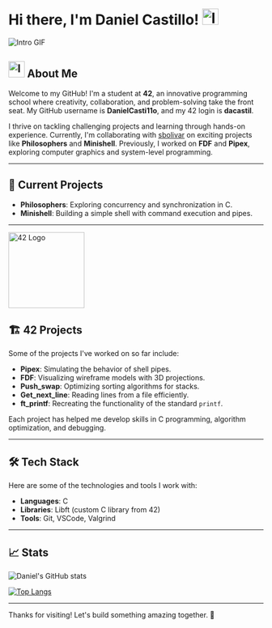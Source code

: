 # Hi there, I'm Daniel Castillo! <img src="https://images.emojiterra.com/google/noto-emoji/animated-emoji/1f44b.gif" alt="Intro GIF" width="32" height="32">

![Intro GIF](https://media4.giphy.com/media/5eLDrEaRGHegx2FeF2/giphy.gif?cid=6c09b95234sl4d1c4kmzgrv4qfh5i2owp53tvlvo8xr2l2i7&ep=v1_internal_gif_by_id&rid=giphy.gif&ct=s)


## <img src="https://media.tenor.com/D6AiH4GkBHoAAAAi/gofourward-webdesign.gif" alt="Intro GIF" width="32" height="32"> About Me

Welcome to my GitHub! I'm a student at **42**, an innovative programming school where creativity, collaboration, and problem-solving take the front seat. My GitHub username is **DanielCasti11o**, and my 42 login is **dacastil**.

I thrive on tackling challenging projects and learning through hands-on experience. Currently, I'm collaborating with [sbolivar](https://github.com/s-bolivar) on exciting projects like **Philosophers** and **Minishell**. Previously, I worked on **FDF** and **Pipex**, exploring computer graphics and system-level programming.

---

## 🌟 Current Projects

- **Philosophers**: Exploring concurrency and synchronization in C.
- **Minishell**: Building a simple shell with command execution and pipes.

---

<img src="https://upload.wikimedia.org/wikipedia/commons/8/8d/42_Logo.svg" alt="42 Logo" width="150">

## 🏗️ 42 Projects

Some of the projects I've worked on so far include:

- **Pipex**: Simulating the behavior of shell pipes.
- **FDF**: Visualizing wireframe models with 3D projections.
- **Push_swap**: Optimizing sorting algorithms for stacks.
- **Get_next_line**: Reading lines from a file efficiently.
- **ft_printf**: Recreating the functionality of the standard `printf`.

Each project has helped me develop skills in C programming, algorithm optimization, and debugging.

---


## 🛠️ Tech Stack

Here are some of the technologies and tools I work with:

- **Languages**: C
- **Libraries**: Libft (custom C library from 42)
- **Tools**: Git, VSCode, Valgrind

---

## 📈 Stats

![Daniel's GitHub stats](https://github-readme-stats.vercel.app/api?username=DanielCasti11o&show_icons=true&theme=radical)

[![Top Langs](https://github-readme-stats.vercel.app/api/top-langs/?username=DanielCasti11o&layout=compact&theme=radical)](https://github.com/DanielCasti11o)

---

Thanks for visiting! Let's build something amazing together. 🚀

